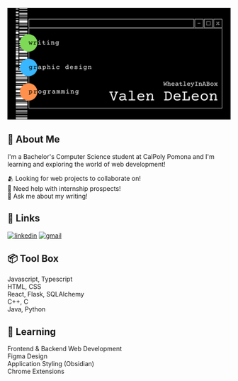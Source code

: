 ![github-banner](banner.png)
## 📡 About Me
I'm a Bachelor's Computer Science student at CalPoly Pomona and I'm learning and exploring the world of web development!

🫂 Looking for web projects to collaborate on!       
📨 Need help with internship prospects!      
📝 Ask me about my writing!        

## 🔗 Links
[![linkedin](https://img.shields.io/badge/linkedin-0A66C2?style=for-the-badge&logo=linkedin&logoColor=white)](https://www.linkedin.com/in/vdeleon-ca/)
[![gmail](https://img.shields.io/badge/Gmail-D14836?style=for-the-badge&logo=gmail&logoColor=white)](mailto:valeriedeleon4521@gmail.com)

## 📦 Tool Box
Javascript, Typescript     
HTML, CSS    
React, Flask, SQLAlchemy    
C++, C    
Java, Python

## 🌱 Learning   
Frontend & Backend Web Development     
Figma Design               
Application Styling (Obsidian)  
Chrome Extensions  

